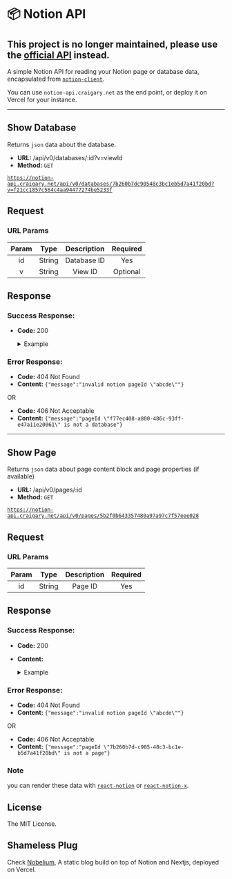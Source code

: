 # 📦 Notion API

## This project is no longer maintained, please use the [official API](https://developers.notion.so/) instead.

A simple Notion API for reading your Notion page or database data, encapsulated from [`notion-client`](https://github.com/NotionX/react-notion-x/tree/master/packages/notion-client).

You can use `notion-api.craigary.net` as the end point, or deploy it on Vercel for your instance.

---

## Show Database

Returns `json` data about the database.

- **URL:** /api/v0/databases/:id?v=viewId
- **Method:** `GET`

[`https://notion-api.craigary.net/api/v0/databases/7b260b7dc90548c3bc1eb5d7a41f20bd?v=f21cc1857c564c4aa94477274be5233f`](https://notion-api.craigary.net/api/v0/databases/7b260b7dc90548c3bc1eb5d7a41f20bd?v=f21cc1857c564c4aa94477274be5233f)

## Request

### URL Params

| Param |  Type  | Description | Required |
| :---: | :----: | :---------: | :------: |
|  id   | String | Database ID |   Yes    |
|   v   | String |   View ID   | Optional |

## Response

### Success Response:

- **Code:** 200

  <details>
    <summary>Example</summary>

  ```json
  {
    "type": "database",
    "id": "7b260b7d-c905-48c3-bc1e-b5d7a41f20bd",
    "title": "Overexposed",
    "metadata": {
      "locked": false,
      "created_time": 1619099348726,
      "last_edited_time": 1619256540000
    },
    "data": [
      {
        "id": "5b2f0b64-3357-480a-97a9-7c7f57eee028",
        "Type": ["Podcast"],
        "Publisher": ["Bon Appetit"],
        "Publishing/Release Date": {
          "time_zone": "Asia/Shanghai",
          "start_date": "2021-04-24",
          "start_time": "00:00"
        },
        "Status": ["Ready to Start"],
        "Name": "Bon Appétit Foodcast"
      },
      {
        "id": "d897338a-1f3e-4a52-b757-253c51a4d182",
        "Type": ["Article"],
        "Publisher": ["NYT"],
        "Summary": "Some think chief ethics officers could help technology companies navigate political and social questions.",
        "Publishing/Release Date": {
          "start_date": "2018-10-21"
        },
        "Link": "https://www.nytimes.com/2018/10/21/opinion/who-will-teach-silicon-valley-to-be-ethical.html",
        "Status": ["Ready to Start"],
        "Author": ["Kara Swisher"],
        "Name": "Who Will Teach Silicon Valley to Be Ethical? "
      }
    ]
  }
  ```

  </details>

### Error Response:

- **Code:** 404 Not Found
- **Content:** `{"message":"invalid notion pageId \"abcde\""}`

OR

- **Code:** 406 Not Acceptable
- **Content:** `{"message":"pageId \"f77ec408-a800-486c-93ff-e47a11e20061\" is not a database"}`

---

## Show Page

Returns `json` data about page content block and page properties (if available)

- **URL:** /api/v0/pages/:id
- **Method:** `GET`

[`https://notion-api.craigary.net/api/v0/pages/5b2f0b643357480a97a97c7f57eee028`](https://notion-api.craigary.net/api/v0/pages/5b2f0b643357480a97a97c7f57eee028)

## Request

### URL Params

| Param |  Type  | Description | Required |
| :---: | :----: | :---------: | :------: |
|  id   | String |   Page ID   |   Yes    |

## Response

### Success Response:

- **Code:** 200
- **Content:**

  <details>
    <summary>Example</summary>

  ```json
  {
    "type": "page",
    "id": "9ad2db2f-bcb2-4af3-897f-187882d6404d",
    "title": "General Magic the Movie",
    "metadata": {
      "page_full_width": true,
      "page_font": "serif",
      "page_small_text": true,
      "created_time": 1619099348726,
      "last_edited_time": 1619259240000
    },
    "block": {
      "9ad2db2f-bcb2-4af3-897f-187882d6404d": {},
      "7b260b7d-c905-48c3-bc1e-b5d7a41f20bd": {},
      "fec1f7c7-a5d7-4f1e-bbd1-729dc47e5abd": {},
      "bca317b2-578e-4db2-9a57-fb6bd4ee0a21": {},
      "ae05ee3f-9e5e-4c21-a8a9-6c6120e1d3bc": {},
      "57e8e79a-c801-4d7f-a58f-db9b4d1ea306": {},
    "properties": {
      "Score /5": [
        "⭐️⭐️⭐️⭐️⭐️"
      ],
      "Type": [
        "Film"
      ],
      "Publisher": [
        "Indie"
      ],
      "Publishing/Release Date": {
        "start_date": "2021-04-16"
      },
      "Link": "https://www.generalmagicthemovie.com/",
      "Status": [
        "Finished"
      ],
      "Name": "General Magic the Movie"
    }
  }
  ```

  </details>

### Error Response:

- **Code:** 404 Not Found
- **Content:** `{"message":"invalid notion pageId \"abcde\""}`

OR

- **Code:** 406 Not Acceptable
- **Content:** `{"message":"pageId \"7b260b7d-c905-48c3-bc1e-b5d7a41f20bd\" is not a page"}`

### Note

you can render these data with [`react-notion`](https://github.com/splitbee/react-notion) or [`react-notion-x`](https://github.com/NotionX/react-notion-x).

## License

The MIT License.

## Shameless Plug

Check [Nobelium](https://github.com/craigary/nobelium), A static blog build on top of Notion and Nextjs, deployed on Vercel.
